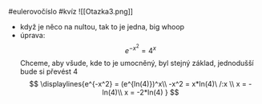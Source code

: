 #eulerovočíslo #kvíz 
![[Otazka3.png]]
- když je něco na nultou, tak to je jedna, big whoop
- úprava:
$$
e^{-x^2} = 4^x
$$
Chceme, aby všude, kde to je umocněný, byl stejný základ, jednodušší bude si převést 4
$$
\displaylines{e^{-x^2} = (e^{ln(4)})^x\\
-x^2 = x*ln(4)\ /:x \\
x = -ln(4)\\
x = -2*ln(4)
}
$$
